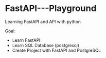 # FastAPI---Playground
Learning FastAPI and API with python

 Goal: 
 * Learn FastAPI
 * Learn SQL Database (postgresql)
 * Create Project with FastAPI and PostgreSQL
